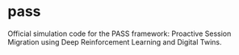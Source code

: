 # pass
Official simulation code for the PASS framework: Proactive Session Migration using Deep Reinforcement Learning and Digital Twins.

